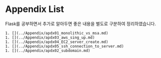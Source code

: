 # Appendix List

Flask를 공부하면서 추가로 알아두면 좋은 내용을 별도로 구분하여 정리하였습니다.

```{admonition} Flask 첨부 목록
1. [](../Appendix/apdx01_monolithic_vs_msa.md) 
1. [](../Appendix/apdx03_aws_sing_up.md)
1. [](../Appendix/apdx04_EC2_server_create.md)
1. [](../Appendix/apdx05_ssh_connection_to_server.md)
1. [](../Appendix/apdx02_subdomain.md)
```